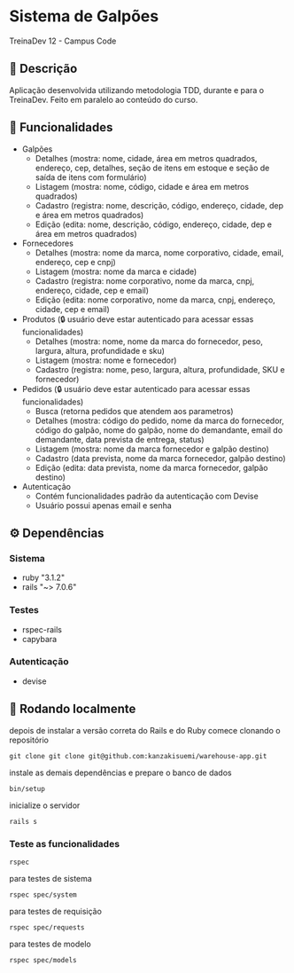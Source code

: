 # Sistema de Galpões
TreinaDev 12 - Campus Code
## 🧭 Descrição
Aplicação desenvolvida utilizando metodologia TDD, durante e para o TreinaDev. Feito em paralelo ao conteúdo do curso.
## 🧷 Funcionalidades
- Galpões
  - Detalhes (mostra: nome, cidade, área em metros quadrados, endereço, cep, detalhes, seção de itens em estoque e seção de saída de itens com formulário) 
  - Listagem (mostra: nome, código, cidade e área em metros quadrados)
  - Cadastro (registra: nome, descrição, código, endereço, cidade, dep e área em metros quadrados)
  - Edição (edita: nome, descrição, código, endereço, cidade, dep e área em metros quadrados)
- Fornecedores
  - Detalhes (mostra: nome da marca, nome corporativo, cidade, email, endereço, cep e cnpj)
  - Listagem (mostra: nome da marca e cidade)
  - Cadastro (registra: nome corporativo, nome da marca, cnpj, endereço, cidade, cep e email)
  - Edição (edita: nome corporativo, nome da marca, cnpj, endereço, cidade, cep e email)
- Produtos (🔒 usuário deve estar autenticado para acessar essas funcionalidades)
  - Detalhes (mostra: nome, nome da marca do fornecedor, peso, largura, altura, profundidade e sku) 
  - Listagem (mostra: nome e fornecedor)
  - Cadastro (registra: nome, peso, largura, altura, profundidade, SKU e fornecedor)
- Pedidos (🔒 usuário deve estar autenticado para acessar essas funcionalidades)
  - Busca (retorna pedidos que atendem aos parametros) 
  - Detalhes (mostra: código do pedido, nome da marca do fornecedor, código do galpão, nome do galpão, nome do demandante, email do demandante, data prevista de entrega, status)
  - Listagem (mostra: nome da marca fornecedor e galpão destino)
  - Cadastro (data prevista, nome da marca fornecedor, galpão destino)
  - Edição (edita: data prevista, nome da marca fornecedor, galpão destino)
- Autenticação
  - Contém funcionalidades padrão da autenticação com Devise
  - Usuário possui apenas email e senha
## ⚙️ Dependências
### Sistema
- ruby "3.1.2"
- rails "~> 7.0.6"
### Testes
- rspec-rails
- capybara
### Autenticação
- devise
## 🚀 Rodando localmente
depois de instalar a versão correta do Rails e do Ruby
comece clonando o repositório
```
git clone git clone git@github.com:kanzakisuemi/warehouse-app.git
```
instale as demais dependências e prepare o banco de dados
```
bin/setup
```
inicialize o servidor
```
rails s
```
### Teste as funcionalidades
```
rspec
```
para testes de sistema
```
rspec spec/system
```
para testes de requisição
```
rspec spec/requests
```
para testes de modelo
```
rspec spec/models
```



